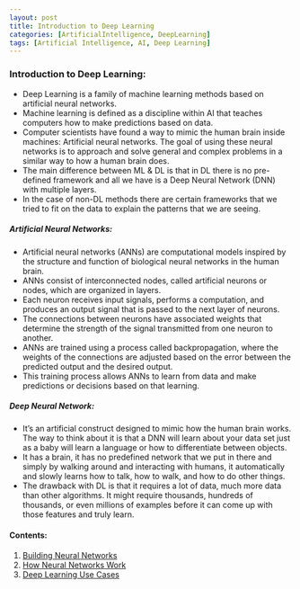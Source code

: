 ```yaml
---
layout: post
title: Introduction to Deep Learning
categories: [ArtificialIntelligence, DeepLearning]
tags: [Artificial Intelligence, AI, Deep Learning]
---
```


### Introduction to Deep Learning:
- Deep Learning is a family of machine learning methods based on artificial neural networks.
- Machine learning is defined as a discipline within AI that teaches computers how to make predictions based on data.
- Computer scientists have found a way to mimic the human brain inside machines: Artificial neural networks. The goal of using these neural networks is to approach and solve general and complex problems in a similar way to how a human brain does.
- The main difference between ML & DL is that in DL there is no pre-defined framework and all we have is a Deep Neural Network (DNN) with multiple layers.
- In the case of non-DL methods there are certain frameworks that we tried to fit on the data to explain the patterns that we are seeing.


##### Artificial Neural Networks:
- Artificial neural networks (ANNs) are computational models inspired by the structure and function of biological neural networks in the human brain.
- ANNs consist of interconnected nodes, called artificial neurons or nodes, which are organized in layers.
- Each neuron receives input signals, performs a computation, and produces an output signal that is passed to the next layer of neurons.
- The connections between neurons have associated weights that determine the strength of the signal transmitted from one neuron to another.
- ANNs are trained using a process called backpropagation, where the weights of the connections are adjusted based on the error between the predicted output and the desired output.
- This training process allows ANNs to learn from data and make predictions or decisions based on that learning.


##### Deep Neural Network:
- It’s an artificial construct designed to mimic how the human brain works. The way to think about it is that a DNN will learn about your data set just as a baby will learn a language or how to differentiate between objects.
- It has a brain, it has no predefined network that we put in there and simply by walking around and interacting with humans, it automatically and slowly learns how to talk, how to walk, and how to do other things.
- The drawback with DL is that it requires a lot of data, much more data than other algorithms. It might require thousands, hundreds of thousands, or even millions of examples before it can come up with those features and truly learn.



#### Contents:

1. [Building Neural Networks](/posts/artificialintelligence/deeplearning/building-neural-networks)
2. [How Neural Networks Work](/posts/artificialintelligence/deeplearning/how-neural-networks-learn)
3. [Deep Learning Use Cases](/posts/artificialintelligence/deeplearning/deep-learning-use-cases)